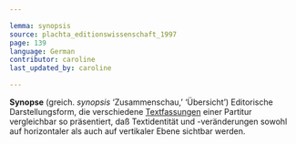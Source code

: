 ```yaml
---

lemma: synopsis
source: plachta_editionswissenschaft_1997
page: 139
language: German
contributor: caroline
last_updated_by: caroline

---
```


**Synopse** (greich. _synopsis_ ‘Zusammenschau,’ ‘Übersicht’) Editorische Darstellungsform, die verschiedene [Textfassungen](version.html) einer Partitur vergleichbar so präsentiert, daß Textidentität und -veränderungen sowohl auf horizontaler als auch auf vertikaler Ebene sichtbar werden.
